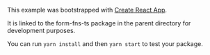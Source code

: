 This example was bootstrapped with [Create React App](https://github.com/facebook/create-react-app).

It is linked to the form-fns-ts package in the parent directory for development purposes.

You can run `yarn install` and then `yarn start` to test your package.

